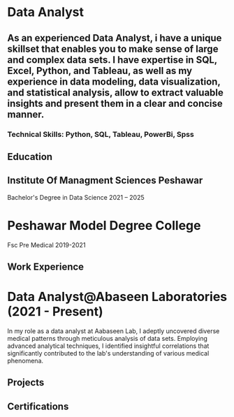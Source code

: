 # Data Analyst 
## As an experienced Data Analyst, i have a unique skillset that enables you to make sense of large and complex data sets. I have expertise in SQL, Excel, Python, and Tableau, as well as my experience in data modeling, data visualization, and statistical analysis, allow to extract valuable insights and present them in a clear and concise manner.

### Technical Skills: Python, SQL, Tableau, PowerBi, Spss
## Education
## Institute Of Managment Sciences Peshawar
Bachelor's Degree in Data Science
2021 – 2025

# Peshawar Model Degree College
Fsc Pre Medical
2019-2021

## Work Experience
# Data Analyst@Abaseen Laboratories (2021 - Present)
In my role as a data analyst at Aabaseen Lab, I adeptly uncovered diverse medical patterns through meticulous analysis of data sets. Employing advanced analytical techniques, I identified insightful correlations that significantly contributed to the lab's understanding of various medical phenomena.

## Projects


## Certifications

